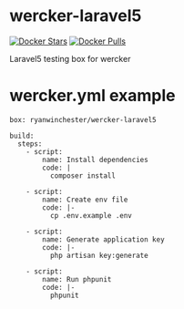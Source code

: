 # wercker-laravel5

 [![Docker Stars](https://img.shields.io/docker/stars/ryanwinchester/wercker-laravel5.svg)]()
 [![Docker Pulls](https://img.shields.io/docker/pulls/ryanwinchester/wercker-laravel5.svg)]()

Laravel5 testing box for wercker

# wercker.yml example

```
box: ryanwinchester/wercker-laravel5

build:
  steps:
    - script:
        name: Install dependencies
        code: |
          composer install

    - script:
        name: Create env file
        code: |-
          cp .env.example .env

    - script:
        name: Generate application key
        code: |-
          php artisan key:generate

    - script:
        name: Run phpunit
        code: |-
          phpunit

```

